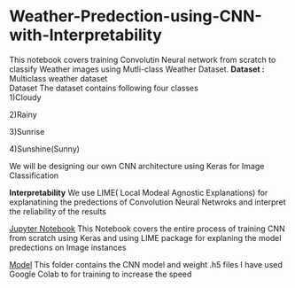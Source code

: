 # Weather-Predection-using-CNN-with-Interpretability
This notebook covers training Convolutin Neural network  from scratch to classify Weather images using Mutli-class Weather Dataset.
**Dataset :** 
Multiclass weather dataset  
Dataset The dataset contains following four classes  
1)Cloudy 

2)Rainy 

3)Sunrise

4)Sunshine(Sunny) 

We will be designing our own CNN architecture using Keras for Image Classification

**Interpretability**
We use LIME( Local Modeal Agnostic Explanations) for explanatining the predections of Convolution Neural Netwroks and interpret the reliability of the results

[Jupyter Notebook](https://github.com/amitchavda17/Weather-Predection-using-CNN-with-Interpretability/blob/master/weather_classification_cnn.ipynb)
This Notebook covers the entire process of training CNN from scratch using Keras and using LIME package for explaning the model predections on Image instances

[Model](https://github.com/amitchavda17/Weather-Predection-using-CNN-with-Interpretability/tree/master/models)
This folder contains the CNN  model and weight .h5 files
I have used Google Colab to for training to increase the speed 
